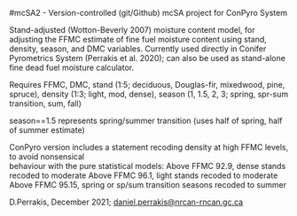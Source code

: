#mcSA2 - Version-controlled (git/Github) mcSA project for ConPyro System

Stand-adjusted (Wotton-Beverly 2007) moisture content model, for adjusting the FFMC estimate 
of fine fuel moisture content using stand, density, season, and DMC variables. 
Currently used directly in Conifer Pyrometrics System (Perrakis et al. 2020); can also be used
as stand-alone fine dead fuel moisture calculator. 

Requires FFMC, DMC, stand (1:5; deciduous, Douglas-fir, mixedwood, pine, spruce), 
density (1:3; light, mod, dense), season (1, 1.5, 2, 3; spring, spr-sum transition, sum, fall)

season==1.5 represents spring/summer transition (uses half of spring, half of summer estimate)

ConPyro version includes a statement recoding density at high FFMC levels, to avoid nonsensical  
behaviour with the pure statistical models: 
Above FFMC 92.9, dense stands recoded to moderate
Above FFMC 96.1, light stands recoded to moderate
Above FFMC 95.15, spring or sp/sum transition seasons recoded to summer

D.Perrakis, December 2021; daniel.perrakis@nrcan-rncan.gc.ca
